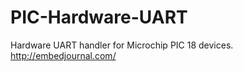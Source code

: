 PIC-Hardware-UART
=================

Hardware UART handler for Microchip PIC 18 devices.
http://embedjournal.com/

